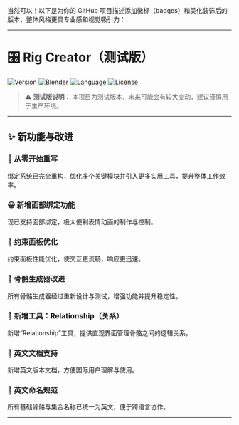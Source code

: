 当然可以！以下是为你的 GitHub 项目描述添加徽标（badges）和美化装饰后的版本，整体风格更具专业感和视觉吸引力：

---

# 🎛️ Rig Creator（测试版）

[![Version](https://img.shields.io/badge/version-0.1.0--beta-orange)](https://github.com/你的用户名/RigCreator)
[![Blender](https://img.shields.io/badge/Blender-4.0%2B-blue.svg)](https://www.blender.org/)
[![Language](https://img.shields.io/badge/language-English%20%26%20中文-brightgreen)]()
[![License](https://img.shields.io/badge/license-MIT-lightgrey.svg)](LICENSE)

> ⚠️ **测试版说明：** 本项目为测试版本，未来可能会有较大变动，建议谨慎用于生产环境。

---

## ✨ 新功能与改进

### 🔄 从零开始重写

绑定系统已完全重构，优化多个关键模块并引入更多实用工具，提升整体工作效率。

### 😀 新增面部绑定功能

现已支持面部绑定，极大便利表情动画的制作与控制。

### 🧩 约束面板优化

约束面板性能优化，使交互更流畅，响应更迅速。

### 🦴 骨骼生成器改进

所有骨骼生成器经过重新设计与测试，增强功能并提升稳定性。

### 🔗 新增工具：**Relationship（关系）**

新增“Relationship”工具，提供直观界面管理骨骼之间的逻辑关系。

### 📘 英文文档支持

新增英文版本文档，方便国际用户理解与使用。

### 📛 英文命名规范

所有基础骨骼与集合名称已统一为英文，便于跨语言协作。

---

